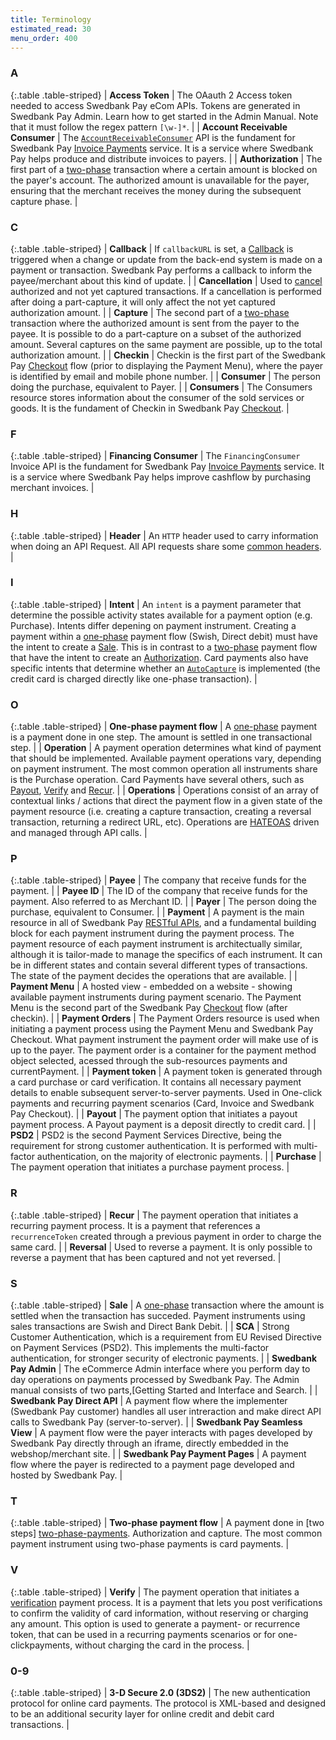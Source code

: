 ```yaml
---
title: Terminology
estimated_read: 30
menu_order: 400
---
```


### A

{:.table .table-striped}
| **Access Token**                | The OAauth 2 Access token needed to access Swedbank Pay eCom APIs. Tokens are generated in Swedbank Pay Admin. Learn how to get started in the Admin Manual. Note that it must follow the regex pattern `[\w-]*`.                                                                                                                                                                                                                                                                                                                                                                                                                                                                                                            |
| **Account Receivable Consumer** | The [`AccountReceivableConsumer`][invoice-url] API is the fundament for Swedbank Pay [Invoice Payments][invoice-url] service. It is a service where Swedbank Pay helps produce and distribute invoices to payers.                                                                                                                                                                                                                                                                                                                                                                                                                                              |
| **Authorization**               | The first part of a [two-phase][two-phase-payments] transaction where a certain amount is blocked on the payer's account. The authorized amount is unavailable for the payer, ensuring that the merchant receives the money during the subsequent capture phase.                                                                                                                                                                                                                                                                                                                                                                                                          |

### C

{:.table .table-striped}
| **Callback**                    | If `callbackURL` is set, a [Callback][callback-url] is triggered when a change or update from the back-end system is made on a payment or transaction. Swedbank Pay performs a callback to inform the payee/merchant about this kind of update.                                                                                                                                                                                                                                                                                                                                                                                                                            |
| **Cancellation**                | Used to [cancel][cancel-url] authorized and not yet captured transactions. If a cancellation is performed after doing a part-capture, it will only affect the not yet captured authorization amount.                                                                                                                                                                                                                                                                                                                                                                                                                                                                        |
| **Capture**                     | The second part of a [two-phase][two-phase-payments] transaction where the authorized amount is sent from the payer to the payee. It is possible to do a part-capture on a subset of the authorized amount. Several captures on the same payment are possible, up to the total authorization amount.                                                                                                                                                                                                                                                                                                                                                                        |
| **Checkin**                     | Checkin is the first part of the Swedbank Pay [Checkout][checkout-url] flow (prior to displaying the Payment Menu), where the payer is identified by email and mobile phone number.                                                                                                                                                                                                                                                                                                                                                                                                                                                                                         |
| **Consumer**                    | The person doing the purchase, equivalent to Payer.                                                                                                                                                                                                                                                                                                                                                                                                                                                                                                                                                                                                                         |
| **Consumers**                   | The Consumers resource stores information about the consumer of the sold services or goods. It is the fundament of Checkin in Swedbank Pay [Checkout][checkout-url].                                                                                                                                                                                                                                                                                                                                                                                                                                                                                                  |

### F

{:.table .table-striped}
| **Financing Consumer**          | The `FinancingConsumer` Invoice API  is the fundament for Swedbank Pay [Invoice Payments][invoice-url] service. It is a service where Swedbank Pay helps improve cashflow by purchasing merchant invoices.                                                                                                                                                                                                                                                                                                                                                                                                                                                                  |

### H

{:.table .table-striped}
| **Header**                      | An `HTTP` header used to carry information when doing an API Request. All API requests share some [common headers][common-headers].                                                                                                                                                                                                                                                                                                                                                                                                                                                                                                                                         |

### I

{:.table .table-striped}
| **Intent**                      | An `intent` is a payment parameter that determine the possible activity states available for a payment option (e.g. Purchase). Intents differ depening on payment instrument. Creating a payment within a [one-phase][one-phase-url] payment flow (Swish, Direct debit) must have the intent to create a [Sale][sale-authorization-url]. This is in contrast to a [two-phase][two-phase-payments] payment flow that have the intent to create an [Authorization][sale-authorization-url]. Card payments also have specific intents that determine whether an [`AutoCapture`][auto-capture] is implemented (the credit card is charged directly like one-phase transaction). |

### O

{:.table .table-striped}
| **One-phase payment flow**      | A [one-phase][one-phase-url] payment is a payment done in one step. The amount is settled in one transactional step.                                                                                                                                                                                                                                                                                                                                                                                                                                                                                                                                                        |
| **Operation**                   | A  payment operation determines what kind of payment that should be implemented. Available payment operations vary, depending on payment instrument. The most common operation all instruments share is the Purchase operation. Card Payments have several others, such  as [Payout][payout], [Verify][verify-url] and [Recur][recur].                                                                                                                                                                                                                                                                                                                                      |
| **Operations**                  | Operations consist of an array of contextual links / actions that direct the payment flow in a given state of the payment resource (i.e. creating a capture transaction, creating a reversal transaction, returning a redirect URL, etc). Operations are [HATEOAS][hateoas] driven and managed through API calls.                                                                                                                                                                                                                                                                                                                                                           |

### P

{:.table .table-striped}
| **Payee**                       | The company that receive funds for the payment.                                                                                                                                                                                                                                                                                                                                                                                                                                                                                                                                                                                                                             |
| **Payee ID**                    | The ID of the company that receive funds for the payment. Also referred to as Merchant ID.                                                                                                                                                                                                                                                                                                                                                                                                                                                                                                                                                                                  |
| **Payer**                       | The person doing the purchase, equivalent to Consumer.                                                                                                                                                                                                                                                                                                                                                                                                                                                                                                                                                                                                                      |
| **Payment**                     | A payment is the main resource in all of Swedbank Pay [RESTful APIs][restful-api], and a fundamental building block for each payment instrument during the payment process. The payment resource of each payment instrument is architectually similar, although it is tailor-made to manage the specifics of each instrument. It can be in different states and contain several different types of transactions. The state of the payment decides the operations that are available.                                                                                                                                                                                        |
| **Payment Menu**                | A hosted view - embedded on a website - showing available payment instruments during payment scenario. The Payment Menu is the second part of the Swedbank Pay [Checkout][checkout-url] flow (after checkin).                                                                                                                                                                                                                                                                                                                                                                                                                                                               |
| **Payment Orders**              | The Payment Orders resource is used when initiating a payment process using the Payment Menu and Swedbank Pay Checkout. What payment instrument the payment order will make use of is up to the payer. The payment order is a container for the payment method object selected, acessed through the sub-resources payments and currentPayment.                                                                                                                                                                                                                                                                                                                              |
| **Payment token**               | A payment token is generated through a card purchase or card verification. It contains all necessary payment details to enable subsequent server-to-server payments. Used in One-click payments and recurring payment scenarios (Card, Invoice and Swedbank Pay Checkout).                                                                                                                                                                                                                                                                                                                                                                                                  |
| **Payout**                      | The payment option that initiates a payout payment process. A Payout payment is a deposit directly to credit card.                                                                                                                                                                                                                                                                                                                                                                                                                                                                                                                                                          |
| **PSD2**                        | PSD2 is the second Payment Services Directive, being the requirement for strong customer authentication. It is performed with multi-factor authentication, on the majority of electronic payments.                                                                                                                                                                                                                                                                                                                                                                                                                                                                          |
| **Purchase**                    | The payment operation that initiates a purchase payment process.                                                                                                                                                                                                                                                                                                                                                                                                                                                                                                                                                                                                            |

### R

{:.table .table-striped}
| **Recur**                       | The payment operation that initiates a recurring payment process. It is a payment that references a `recurrenceToken` created through a previous payment in order to charge the same card.                                                                                                                                                                                                                                                                                                                                                                                                                                                                                  |
| **Reversal**                    | Used to reverse a payment. It is only possible to reverse a payment that has been captured and not yet reversed.                                                                                                                                                                                                                                                                                                                                                                                                                                                                                                                                                            |

### S

{:.table .table-striped}
| **Sale**                        | A [one-phase][one-phase-url] transaction where the amount is settled when the transaction has succeded. Payment instruments using sales transactions are Swish and Direct Bank Debit.                                                                                                                                                                                                                                                                                                                                                                                                                                                                                       |
| **SCA**                         | Strong Customer Authentication, which is a requirement from EU Revised Directive on Payment Services (PSD2). This implements the multi-factor authentication, for stronger security of electronic payments.                                                                                                                                                                                                                                                                                                                                                                                                                                                                 |
| **Swedbank Pay Admin**          | The eCommerce Admin interface where you perform day to day operations on payments processed by Swedbank Pay. The Admin manual consists of two parts,[Getting Started and Interface and Search.                                                                                                                                                                                                                                                                                                                                                                                                                                                                              |
| **Swedbank Pay Direct API**     | A payment flow where the implementer (Swedbank Pay customer) handles all user intreraction and make direct API calls to Swedbank Pay (server-to-server).                                                                                                                                                                                                                                                                                                                                                                                                                                                                                                                    |
| **Swedbank Pay Seamless View**  | A payment flow were the payer interacts with pages developed by Swedbank Pay directly through an iframe, directly embedded in the webshop/merchant site.                                                                                                                                                                                                                                                                                                                                                                                                                                                                                                                  |
| **Swedbank Pay Payment Pages**  | A payment flow where the payer is redirected to a payment page developed and hosted by Swedbank Pay.                                                                                                                                                                                                                                                                                                                                                                                                                                                                                                                                                                    |

### T

{:.table .table-striped}
| **Two-phase payment flow**      | A payment done in [two steps] [two-phase-payments]. Authorization and capture. The most common payment instrument using two-phase payments is card payments.                                                                                                                                                                                                                                                                                                                                                                                                                                                                                                                |

### V

{:.table .table-striped}
| **Verify**                      | The payment operation that initiates a [verification][verify-url] payment process. It is a payment that lets you post verifications to confirm the validity of card information, without reserving or charging any amount. This option is used to generate a payment- or recurrence token, that can be used in a recurring payments scenarios or for one-clickpayments, without charging the card in the process.                                                                                                                                                                                                                                                           |

### 0-9

{:.table .table-striped}
| **3-D Secure 2.0 (3DS2)**       | The new authentication protocol for online card payments. The protocol is XML-based and designed to be an additional security layer for online credit and debit card transactions.                                                                                                                                                                                                                                                                                                                                                                                                                                                                                          |

[auto-capture]: /payment-instruments/card/other-features#capture
[hateoas]: https://en.wikipedia.org/wiki/HATEOAS
[invoice-url]: /payment-instruments/invoice/
[two-phase-payments]: //payment-instruments#the-fundamentals
[callback-url]:/payment-instruments/card/other-features#callback
[cancel-url]: /payment-instruments/card/after-payment#cancellations
[checkout-url]: /checkout
[common-headers]: /home/technical-information#headers
[restful-api]: /home/technical-information#connection-and-protocol
[verify-url]: /payment-instruments/card/other-features#verify
[one-phase-url]: /payments#the-fundamentals
[payout]: /payment-instruments/card/other-features#payout
[recur]: /payment-instruments/card/other-features#recur
[sale-authorization-url]: /payments#the-fundamentals
